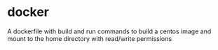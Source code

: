 # docker

A dockerfile with build and run commands to build a centos image and mount
to the home directory with read/write permissions
